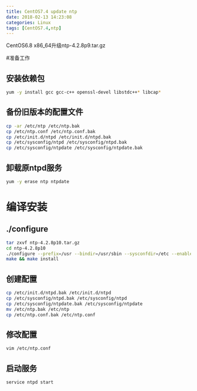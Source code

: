 ```yaml
---
title: CentOS7.4 update ntp
date: 2018-02-13 14:23:08
categories: Linux
tags: [CentOS7.4,ntp]
---
```

CentOS6.8 x86_64升级ntp-4.2.8p9.tar.gz
<!-- more -->

#准备工作
## 安装依赖包
```bash
yum -y install gcc gcc-c++ openssl-devel libstdc++* libcap*
```
## 备份旧版本的配置文件
```bash
cp -ar /etc/ntp /etc/ntp.bak
cp /etc/ntp.conf /etc/ntp.conf.bak
cp /etc/init.d/ntpd /etc/init.d/ntpd.bak
cp /etc/sysconfig/ntpd /etc/sysconfig/ntpd.bak
cp /etc/sysconfig/ntpdate /etc/sysconfig/ntpdate.bak
```
## 卸载原ntpd服务
```bash
yum -y erase ntp ntpdate
```
# 编译安装
## ./configure
```bash
tar zxvf ntp-4.2.8p10.tar.gz
cd ntp-4.2.8p10
./configure --prefix=/usr --bindir=/usr/sbin --sysconfdir=/etc --enable-linuxcaps --with-lineeditlibs=readline --docdir=/usr/share/doc/ntp-4.2.8p9 --enable-all-clocks --enable-parse-clocks --enable-clockctl
make && make install
```
## 创建配置
```bash
cp /etc/init.d/ntpd.bak /etc/init.d/ntpd
cp /etc/sysconfig/ntpd.bak /etc/sysconfig/ntpd
cp /etc/sysconfig/ntpdate.bak /etc/sysconfig/ntpdate
mv /etc/ntp.bak /etc/ntp
cp /etc/ntp.conf.bak /etc/ntp.conf
```
## 修改配置
```bash
vim /etc/ntp.conf
```
## 启动服务
```bash
service ntpd start
```